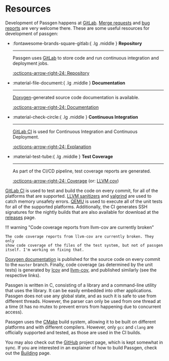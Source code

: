 # Resources

Development of Passgen happens at [GitLab][gitlab]. [Merge
requests][merge-requests] and [bug reports][bug-reports] are very welcome
there. These are some useful resources for development of passgen:

<div class="grid cards" markdown>

-   :fontawesome-brands-square-gitlab:{ .lg .middle } **Repository**

    ---

    Passgen uses [GitLab](https://gitlab.com/) to store code and run continuous integration and deployment jobs.

    [:octicons-arrow-right-24: Repository][gitlab]

-   :material-file-document:{ .lg .middle } **Documentation**

    ---

    [Doxygen](https://www.doxygen.nl/)-generated source code documentation is available.

    [:octicons-arrow-right-24: Documentation][doxygen]

-   :material-check-circle:{ .lg .middle } **Continuous Integration**

    ---

    [GitLab CI](https://docs.gitlab.com/ee/ci/) is used for Continuous Integration and Continuous Deployment.

    [:octicons-arrow-right-24: Explanation][ci]

-   :material-test-tube:{ .lg .middle } **Test Coverage**

    ---

    As part of the CI/CD pipeline, test coverage reports are generated.

    [:octicons-arrow-right-24: Coverage][coverage-lcov] (or: [LLVM cov][coverage-llvm-cov])

</div>

[GitLab CI][ci] is used to test and build the code on every commit, for all of
the platforms that are supported. [LLVM sanitizers][llvm-sanitizer] and
[valgrind][valgrind] are used to catch memory unsafety errors. [QEMU][qemu] is
used to execute all of the unit tests for all of the supported platforms.
Additionally, the CI generates SSH signatures for the nightly builds that are
also available for download at the [releases](../nightly.md) page.

!!! warning "Code coverage reports from llvm-cov are currently broken"

    The code coverage reports from llvm-cov are currently broken. They only
    show code coverage of the files of the test system, but not of passgen
    itself. I'm working on fixing that.

[Doxygen documentation][doxygen] is published for the source code on every
commit to the `master` branch. Finally, code coverage (as determined by the
unit tests) is generated by [lcov][coverage-lcov] and
[llvm-cov][coverage-llvm-cov], and published similarly (see the respective
links).

Passgen is written in C, consisting of a library and a command-line utility
that uses the library. It can be easily embedded into other applications.
Passgen does not use any global state, and as such it is safe to use from
different threads. However, the parser can only be used from one thread at a
time (it has no mutex to prevent errors from happening due to concurrent
access).

Passgen uses the [CMake][cmake] build system, allowing it to be built on
different platforms and with different compilers. However, only `gcc` and
`clang` are officially supported and tested, as those are used in the CI
builds.

You may also check out the [GitHub][github] project page, which is kept
somewhat in sync. If you are interested in an explainer of how to build
Passgen, check out the [Building](building.md) page.


[gitlab]: https://gitlab.com/xfbs/passgen
[github]: https://github.com/xfbs/passgen
[doxygen]: https://passgen.it/docs/
[merge-requests]: https://gitlab.com/xfbs/passgen/-/merge_requests
[bug-reports]: https://gitlab.com/xfbs/passgen/-/issues
[coverage-lcov]: https://passgen.it/coverage/lcov/
[coverage-llvm-cov]: https://passgen.it/coverage/llvm-cov/
[cmake]: https://cmake.org/
[llvm-sanitizer]: https://clang.llvm.org/docs/AddressSanitizer.html
[valgrind]: https://valgrind.org/
[qemu]: https://www.qemu.org/
[ci]: https://gitlab.com/xfbs/passgen/-/pipelines
